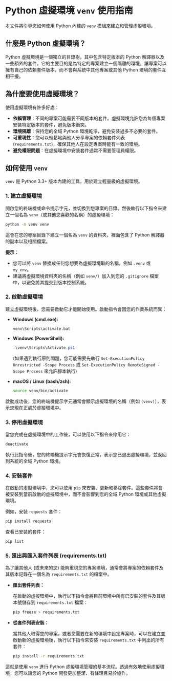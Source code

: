 # Python 虛擬環境 `venv` 使用指南

本文件將引導您如何使用 Python 內建的 `venv` 模組來建立和管理虛擬環境。

## 什麼是 Python 虛擬環境？

Python 虛擬環境是一個獨立的目錄樹，其中包含特定版本的 Python 解譯器以及一些額外的套件。它的主要目的是為特定的專案建立一個隔離的環境，讓專案可以擁有自己的依賴套件版本，而不會與系統中其他專案或其他 Python 環境的套件互相干擾。

## 為什麼要使用虛擬環境？

使用虛擬環境有許多好處：

*   **依賴管理**：不同的專案可能需要不同版本的套件。虛擬環境允許您為每個專案安裝特定版本的套件，避免版本衝突。
*   **環境隔離**：保持您的全域 Python 環境乾淨，避免安裝過多不必要的套件。
*   **可重現性**：您可以輕鬆地與他人分享專案的依賴套件列表 (`requirements.txt`)，確保其他人在設定專案時能有一致的環境。
*   **避免權限問題**：在虛擬環境中安裝套件通常不需要管理員權限。

## 如何使用 `venv`

`venv` 是 Python 3.3+ 版本內建的工具，用於建立輕量級的虛擬環境。

### 1. 建立虛擬環境

開啟您的終端機或命令提示字元，並切換到您專案的目錄。然後執行以下指令來建立一個名為 `venv`（或其他您喜歡的名稱）的虛擬環境：

```bash
python -m venv venv
```

這會在您的專案目錄下建立一個名為 `venv` 的資料夾，裡面包含了 Python 解譯器的副本以及相關檔案。

**提示：**
*   您可以將 `venv` 替換成任何您想要為虛擬環境取的名稱，例如 `.venv` 或 `my_env`。
*   建議將虛擬環境資料夾的名稱（例如 `venv/`）加入到您的 `.gitignore` 檔案中，以避免將其提交到版本控制系統。

### 2. 啟動虛擬環境

建立虛擬環境後，您需要啟動它才能開始使用。啟動指令會因您的作業系統而異：

*   **Windows (cmd.exe):**

    ```batch
    venv\Scripts\activate.bat
    ```

*   **Windows (PowerShell):**

    ```powershell
    .\venv\Scripts\Activate.ps1
    ```
    (如果遇到執行原則問題，您可能需要先執行 `Set-ExecutionPolicy Unrestricted -Scope Process` 或 `Set-ExecutionPolicy RemoteSigned -Scope Process` 來允許腳本執行)

*   **macOS / Linux (bash/zsh):**

    ```bash
    source venv/bin/activate
    ```

啟動成功後，您的終端機提示字元通常會顯示虛擬環境的名稱（例如 `(venv)`），表示您現在正處於虛擬環境中。

### 3. 停用虛擬環境

當您完成在虛擬環境中的工作後，可以使用以下指令來停用它：

```bash
deactivate
```

執行此指令後，您的終端機提示字元會恢復正常，表示您已退出虛擬環境，並返回到系統的全域 Python 環境。

### 4. 安裝套件

在啟動的虛擬環境中，您可以使用 `pip` 來安裝、更新和移除套件。這些套件將會被安裝到當前啟動的虛擬環境中，而不會影響到您的全域 Python 環境或其他虛擬環境。

例如，安裝 `requests` 套件：

```bash
pip install requests
```

查看已安裝的套件：

```bash
pip list
```

### 5. 匯出與匯入套件列表 (requirements.txt)

為了讓其他人 (或未來的您) 能夠重現您的專案環境，通常會將專案的依賴套件及其版本記錄在一個名為 `requirements.txt` 的檔案中。

*   **匯出套件列表：**

    在啟動的虛擬環境中，執行以下指令會將目前環境中所有已安裝的套件及其版本號儲存到 `requirements.txt` 檔案：

    ```bash
    pip freeze > requirements.txt
    ```

*   **從套件列表安裝：**

    當其他人取得您的專案，或者您需要在新的環境中設定專案時，可以在建立並啟動新的虛擬環境後，執行以下指令來安裝 `requirements.txt` 中列出的所有套件：

    ```bash
    pip install -r requirements.txt
    ```

這就是使用 `venv` 進行 Python 虛擬環境管理的基本流程。透過有效地使用虛擬環境，您可以讓您的 Python 開發更加整潔、有條理且易於協作。
